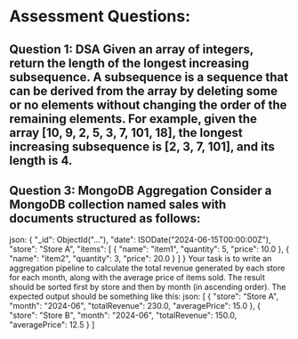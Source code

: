 # Assessment Questions:
## Question 1: DSA Given an array of integers, return the length of the longest increasing subsequence. A subsequence is a sequence that can be derived from the array by deleting some or no elements without changing the order of the remaining elements. For example, given the array [10, 9, 2, 5, 3, 7, 101, 18], the longest increasing subsequence is [2, 3, 7, 101], and its length is 4.

## Question 3: MongoDB Aggregation Consider a MongoDB collection named sales with documents structured as follows:
json:
{
   "_id": ObjectId("..."),
   "date": ISODate("2024-06-15T00:00:00Z"),
   "store": "Store A",
   "items": [
       {
           "name": "item1",
           "quantity": 5,
           "price": 10.0
       },
       {
           "name": "item2",
           "quantity": 3,
           "price": 20.0
       }
   ]
}
Your task is to write an aggregation pipeline to calculate the total revenue generated by each store for each month, along with the average price of items sold. The result should be sorted first by store and then by month (in ascending order).
The expected output should be something like this:
json:
[
   {
       "store": "Store A",
       "month": "2024-06",
       "totalRevenue": 230.0,
       "averagePrice": 15.0
   },
   {
       "store": "Store B",
       "month": "2024-06",
       "totalRevenue": 150.0,
       "averagePrice": 12.5
   }
]
